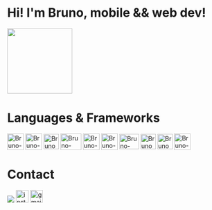 # Hi! I'm Bruno, mobile && web dev!
  
<div>
 <a href="https://github.com/brunodeev">
 <img height="150em" src="https://github-readme-stats-eight-theta.vercel.app/api?username=brunodeev&show_icons=true&theme=dark&count_private=true&hide=stars"/><a/>
</div>
   
# Languages & Frameworks
<div>
  <img align="center" alt="Bruno-Java" height="38" width="38" src="https://cdn.jsdelivr.net/gh/devicons/devicon/icons/angularjs/angularjs-plain.svg" />
  <img align="center" alt="Bruno-Java" height="38" width="38" src="https://cdn.jsdelivr.net/gh/devicons/devicon/icons/java/java-original.svg" />
  <img align="center" alt="Bruno-Csharp" height="35"  src="https://cdn.jsdelivr.net/gh/devicons/devicon/icons/javascript/javascript-original.svg" />
  <img align="center" alt="Bruno-Csharp" height="38" width="48" src="https://cdn.jsdelivr.net/gh/devicons/devicon/icons/swift/swift-original.svg" />
  <img align="center" alt="Bruno-Pyhon" height="38" width="38" src="https://cdn.jsdelivr.net/gh/devicons/devicon/icons/python/python-original.svg" />
  <img align="center" alt="Bruno-Csharp" height="38" src="https://cdn.jsdelivr.net/gh/devicons/devicon/icons/c/c-original.svg" />
  <img align="center" alt="Bruno-Csharp" height="35" width="45" src="https://cdn.jsdelivr.net/gh/devicons/devicon/icons/dart/dart-original.svg" />
  <img align="center" alt="Bruno-Csharp" height="35" src="https://cdn.jsdelivr.net/gh/devicons/devicon/icons/html5/html5-original.svg" />
  <img align="center" alt="Bruno-Csharp" height="35" src="https://cdn.jsdelivr.net/gh/devicons/devicon/icons/css3/css3-original.svg" />
  <img align="center" alt="Bruno-Csharp" height="38" width="38" src="https://cdn.jsdelivr.net/gh/devicons/devicon/icons/mysql/mysql-original.svg" />
</div>

# Contact
  
<div>
  <a href="https://www.linkedin.com/in/brunodeev/" target="_blank"><img src="https://img.shields.io/badge/-LinkedIn-%230077B5?style=for-the-badge&logo=linkedin&logoColor=white" target="_blank"></a>
  <a href="https://www.instagram.com/brunodeev/" target="_blank"><img height="29" alt="instagram" src="https://img.shields.io/badge/-Instagram-%23E4405F?style=for-the-badge&logo=instagram&logoColor=white" target="_blank"></a>
  <a href="mailto:bcgmeireles@gmail.com"><img height="29" alt="gmail" src="https://img.shields.io/badge/-Gmail-%23333?style=for-the-badge&logo=gmail&logoColor=white" target="_blank"></a>
  
</div>
